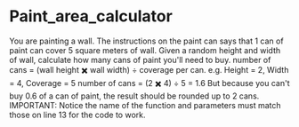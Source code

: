 # Paint_area_calculator
 You are painting a wall. The instructions on the paint can says that 1 can of paint can cover 5 square meters of wall. Given a random height and width of wall, calculate how many cans of paint you'll need to buy.  number of cans = (wall height ✖️ wall width) ÷ coverage per can.  e.g. Height = 2, Width = 4, Coverage = 5  number of cans = (2 ✖️ 4) ÷ 5                       = 1.6  But because you can't buy 0.6 of a can of paint, the result should be rounded up to 2 cans.  IMPORTANT: Notice the name of the function and parameters must match those on line 13 for the code to work.
